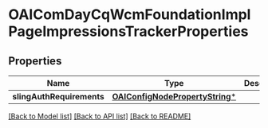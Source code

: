 # OAIComDayCqWcmFoundationImplPageImpressionsTrackerProperties

## Properties
Name | Type | Description | Notes
------------ | ------------- | ------------- | -------------
**slingAuthRequirements** | [**OAIConfigNodePropertyString***](OAIConfigNodePropertyString.md) |  | [optional] 

[[Back to Model list]](../README.md#documentation-for-models) [[Back to API list]](../README.md#documentation-for-api-endpoints) [[Back to README]](../README.md)


